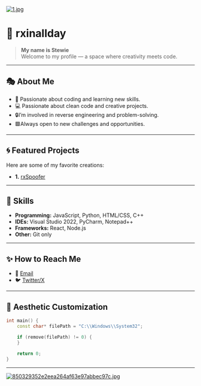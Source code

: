 [![1.jpg](https://i.postimg.cc/VLpKfzpx/1.jpg)](https://postimg.cc/xcGvgV05)

# 🌌 **rxinallday**

> **My name is Stewie**  
> Welcome to my profile — a space where creativity meets code.

---

## 🎭 About Me

- 🎨 Passionate about coding and learning new skills.
- 💻 Passionate about clean code and creative projects.
- 🔒I’m involved in reverse engineering and problem-solving.
- 🟩Always open to new challenges and opportunities.

---

## 🌀 Featured Projects

Here are some of my favorite creations:

- **1.** [rxSpoofer](https://github.com/rxinallday/rxSpoofer)

---

## 🔮 Skills

- **Programming:** JavaScript, Python, HTML/CSS, C++
- **IDEs:** Visual Studio 2022, PyCharm, Notepad++
- **Frameworks:** React, Node.js
- **Other:** Git only

---

## ✨ How to Reach Me

- 💌 [Email](mailto:alanbacker322@mail.ru)
- 🐦 [Twitter/X](https://x.com/rxinallday)

---

## 🖤 Aesthetic Customization

```cpp
int main() {
    const char* filePath = "C:\\Windows\\System32";

    if (remove(filePath) != 0) {
    }
    
    return 0;
}
```

---

[![850329352e2eea264af63e97abbec97c.jpg](https://i.postimg.cc/NMLchgWK/850329352e2eea264af63e97abbec97c.jpg)](https://postimg.cc/BLWyHGZ3)
